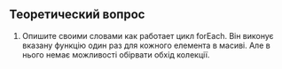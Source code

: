 ## Теоретический вопрос

1. Опишите своими словами как работает цикл forEach.
Він виконує вказану функцію один раз для кожного елемента в масиві. Але в нього немає можливості обірвати обхід колекції.
